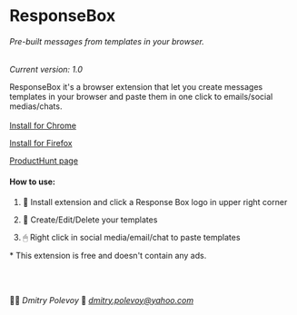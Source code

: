 # ResponseBox
###### Pre-built messages from templates in your browser.
*Current version: 1.0*

ResponseBox it's a browser extension that let you create messages templates in your browser and paste them in one click to emails/social medias/chats.
<br></br>
[Install for Chrome](https://google.com)

[Install for Firefox](https://google.com)

[ProductHunt page](https://google.com)

#### How to use:

1. 📄 Install extension and click a Response Box logo in upper right corner

2. 📝 Create/Edit/Delete your templates

3. 🖱 Right click in social media/email/chat to paste templates


<p>* This extension is free and doesn't contain any ads.</p>
<br><br>

👨‍🎨 *Dmitry Polevoy*
📨 *dmitry.polevoy@yahoo.com*

